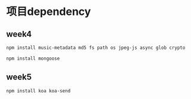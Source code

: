 # 项目dependency

## week4

```bash
npm install music-metadata md5 fs path os jpeg-js async glob crypto

npm install mongoose
```

## week5
```bash
npm install koa koa-send
```